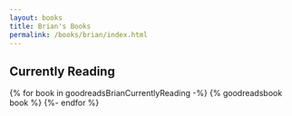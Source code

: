 ```yaml
---
layout: books
title: Brian's Books
permalink: /books/brian/index.html
---
```


## Currently Reading
<div class="bookshelf">
{% for book in goodreadsBrianCurrentlyReading -%}
    {% goodreadsbook book %}
{%- endfor %}
</div>